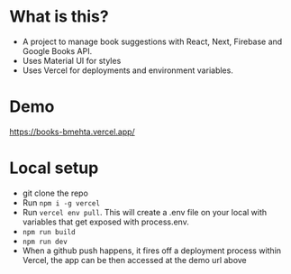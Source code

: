 # What is this?
- A project to manage book suggestions with React, Next, Firebase and Google Books API. 
- Uses Material UI for styles
- Uses Vercel for deployments and environment variables.

# Demo
https://books-bmehta.vercel.app/

# Local setup
- git clone the repo
- Run `npm i -g vercel`
- Run `vercel env pull`. This will create a .env file on your local with variables that get exposed with process.env.
- `npm run build`
- `npm run dev`
- When a github push happens, it fires off a deployment process within Vercel, the app can be then accessed at the demo url above
